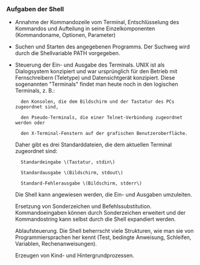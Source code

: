

### Aufgaben der Shell   

* Annahme der Kommandozeile vom Terminal, Entschlüsselung des Kommandos und Aufteilung in seine Einzelkomponenten \(Kommandoname, Optionen, Parameter\) 
* Suchen und Starten des angegebenen Programms. Der Suchweg wird durch die Shellvariable PATH vorgegeben.
* Steuerung der Ein- und Ausgabe des Terminals. UNIX ist als Dialogsystem konzipiert und war ursprünglich für den Betrieb mit Fernschreibern \(Teletype\) und Datensichtgerät konzipiert. Diese sogenannten "Terminals" findet man heute noch in den logischen Terminals, z. B.:

        den Konsolen, die dem Bildschirm und der Tastatur des PCs zugeordnet sind,

        den Pseudo-Terminals, die einer Telnet-Verbindung zugeordnet werden oder

        den X-Terminal-Fenstern auf der grafischen Benutzeroberfläche. 

    Daher gibt es drei Standarddateien, die dem aktuellen Terminal zugeordnet sind:

        Standardeingabe \(Tastatur, stdin\)

        Standardausgabe \(Bildschirm, stdout\)

        Standard-Fehlerausgabe \(Bildschirm, stderr\) 

    Die Shell kann angewiesen werden, die Ein- und Ausgaben umzuleiten.

    Ersetzung von Sonderzeichen und Befehlssubstitution. Kommandoeingaben können durch Sonderzeichen erweitert und der Kommandostring kann selbst durch die Shell expandiert werden.

    Ablaufsteuerung. Die Shell beherrscht viele Strukturen, wie man sie von Programmiersprachen her kennt \(Test, bedingte Anweisung, Schleifen, Variablen, Rechenanweisungen\).

    Erzeugen von Kind- und Hintergrundprozessen. 

